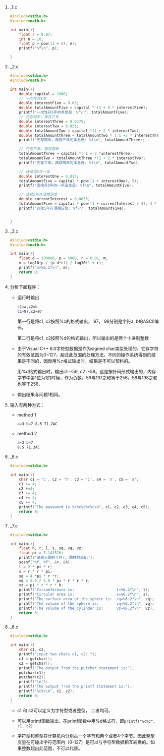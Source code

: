 1. _1.c

    ```c
    #include<stdio.h>
    #include<math.h>

    int main(){
        float r = 0.07;
        int n = 10;
        float p = pow((1 + r), n);
        printf("%f\n", p);

    }
    ```
2. _2.c

    ```c
    #include<stdio.h>
    #include<math.h>

    int main(){
        double capital = 1000;
        // 一次性存5年
        double interestFive = 0.03;
        double totalAmountFive = capital * (1 + 5 * interestFive);
        printf("一次性存5年的本息是：%f\n", totalAmountFive);
        // 先存两年，再存三年
        double interestThree = 0.0275;
        double interestTwo = 0.021;
        double totalAmountTwo = capital *(1 + 2 * interestTwo);
        double totalAmountThree = totalAmountTwo * ( 1 +3 * interestThree);
        printf("先存两年，再存三年的本息是: %f\n", totalAmountThree);

        // 先存三年，再存两年
        totalAmountThree = capital *( 1 + 3 *interestThree);
        totalAmountTwo = totalAmountThree *(1 + 2 * interestTwo);
        printf("先存三年，再存两年的本息是: %f\n", totalAmountTwo);

        // 连续存5次一年
        double interestOne = 0.015;
        totalAmountFive = capital * pow((1 + interestOne), 5);
        printf("连续存5年的一年定息是: %f\n", totalAmountFive);

        // 连续5年存活期定息
        double currentInterest = 0.0035;
        totalAmountFive = capital * pow((1 + currentInterest / 4), 4 * 5);
        printf("连续5年存活期定息: %f\n", totalAmountFive);


    }
    ```



3. _3.c

    ```c
    #include<stdio.h>
    #include<math.h>

    int main(){
        float d = 300000, p = 6000, r = 0.01, m;
        m = log10(p / (p-d*r)) / log10(1 + r);
        printf("m=%6.1f\n", m);
        return 0;
    }
    ```


4. 分析下面程序：

    * 运行时输出

        ```bash
        c1=a,c2=b
        c1=97,c2=97
        ```
        第一行是将c1, c2按照%c的格式输出， 97， 98分别是字符a, b的ASCII编码。

        第二行是将c1, c2按照%d的格式输出，所以输出的是两个十进制整数

    * 由于Visual C++ 6.0字符型数据是作为signed char类型处理的，它存字符的有效范围为0~127，超过此范围的处理方法，不同的操作系统得到的结果是不同的，因而用%c格式输出时，结果是不可以预料的。
    
        用%d格式输出时，输出c1=-59, c2=-58。这是按补码形式输出的，内存字节中第1位为1的时候，作为负数。59与197之和等于256，58与198之和也等于256。
    
    * 输出结果与问题1相同。

5. 输入有两种方式：

    * method 1

        ```bash
        a=3 b=7 8.5 71.2AC
        ```
    * method 2

        ```bash
        a=3 b=7 
        8.5 71.3AC
        ```
6. _6.c

    ```c
    #include<stdio.h>

    int main(){
        char c1 = 'C', c2 = 'h', c3 = 'i', c4 = 'n', c5 = 'a';
        c1 += 4;
        c2 +=4;
        c3 += 4;
        c4 += 4;
        c5 += 4;
        printf("The password is %c%c%c%c%c\n", c1, c2, c3, c4, c5);
        return 0;
    }
    ```

7. _7.c

    ```c
    #include<stdio.h>

    int main(){
        float h, r, l, s, sq, vq, vz;
        float pi = 3.141526;
        printf("请输入圆的半径r, 圆柱的高h:");
        scanf("%f, %f", &r, &h);
        l = 2 * pi * r;
        s = r * r * pi;
        sq = 4 *pi * r *r;
        vq = 3.0 / 4.0 * pi * r * r * r;
        vz = pi * r * r * h;
        printf("Circumference is:                   l=%6.2f\n", l);
        printf("Circular area is:                   s=%6.2f\n", s);
        printf("The surface area of the sphere is:  sq=%6.2f\n", sq);
        printf("The volume of the sphere is:        vq=%6.2f\n", vq);
        printf("The volume of the cylinder is:      vz=%6.2f\n", vz);
        return 0;
    }

    ```

8. _8.c

    ```c
    #include<stdio.h>

    int main(){
        char c1, c2;
        printf("input two chars c1, c2: ");
        c1 = getchar();
        c2 = getchar();
        printf("The output from the putchar statement is:");
        putchar(c1);
        putchar(c2);
        printf("\n");
        printf("The output from the printf statement is:");
        printf("%c%c\n", c1, c2);
        return 0;
    }
    ```

    * c1 和 c2可以定义为字符型或者整型， 二者均可。

    * 可以用printf函数输出，在printf函数中用%d格式符，即`printf("%c%c", c1, c2)`

    * 字符型和整型在计算机内分别占一个字节和两个或者4个字节。因此整型变量在可输出字符范围内（0-127）是可以与字符型数据相互转换的。如果整数超出此范围，不可以代替。
